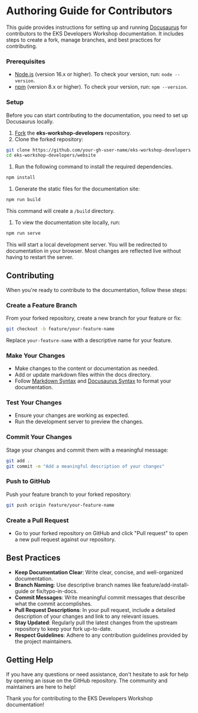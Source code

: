 # Authoring Guide for Contributors
This guide provides instructions for setting up and running [Docusaurus](https://docusaurus.io/) for contributors to the EKS Developers Workshop documentation. It includes steps to create a fork, manage branches, and best practices for contributing.

### Prerequisites
- [Node.js](https://docs.npmjs.com/downloading-and-installing-node-js-and-npm) (version 16.x or higher). To check your version, run: `node --version`.
- [npm](https://docs.npmjs.com/downloading-and-installing-node-js-and-npm) (version 8.x or higher). To check your version, run: `npm --version`.

### Setup
Before you can start contributing to the documentation, you need to set up Docusaurus locally. 
1. [Fork](https://help.github.com/articles/fork-a-repo/) the **eks-workshop-developers** repository.
2. Clone the forked repository:
```bash
git clone https://github.com/your-gh-user-name/eks-workshop-developers.git
cd eks-workshop-developers/website
```

1. Run the following command to install the required dependencies.
```bash
npm install
```

1. Generate the static files for the documentation site:
```bash
npm run build
```
This command will create a `/build` directory.

1. To view the documentation site locally, run:
```bash
npm run serve
```
This will start a local development server. You will be redirected to documentation in your browser. Most changes are reflected live without having to restart the server.

## Contributing
When you're ready to contribute to the documentation, follow these steps:

### Create a Feature Branch
From your forked repository, create a new branch for your feature or fix:
```bash
git checkout -b feature/your-feature-name
```
Replace `your-feature-name` with a descriptive name for your feature.

### Make Your Changes
- Make changes to the content or documentation as needed.
- Add or update markdown files within the docs directory.
- Follow [Markdown Syntax](https://www.markdownguide.org/basic-syntax/) and [Docusaurus Syntax](https://docusaurus.io/docs) to format your documentation.


### Test Your Changes
- Ensure your changes are working as expected.
- Run the development server to preview the changes.


### Commit Your Changes
Stage your changes and commit them with a meaningful message:
```bash
git add .
git commit -m "Add a meaningful description of your changes"
```

### Push to GitHub
Push your feature branch to your forked repository:
```bash
git push origin feature/your-feature-name
```

### Create a Pull Request
- Go to your forked repository on GitHub and click "Pull request" to open a new pull request against our repository.

## Best Practices
- **Keep Documentation Clear**: Write clear, concise, and well-organized documentation.
- **Branch Naming**: Use descriptive branch names like feature/add-install-guide or fix/typo-in-docs.
- **Commit Messages**: Write meaningful commit messages that describe what the commit accomplishes.
- **Pull Request Descriptions**: In your pull request, include a detailed description of your changes and link to any relevant issues.
- **Stay Updated**: Regularly pull the latest changes from the upstream repository to keep your fork up-to-date.
- **Respect Guidelines**: Adhere to any contribution guidelines provided by the project maintainers.
## Getting Help
If you have any questions or need assistance, don't hesitate to ask for help by opening an issue on the GitHub repository. The community and maintainers are here to help!

Thank you for contributing to the EKS Developers Workshop documentation!
